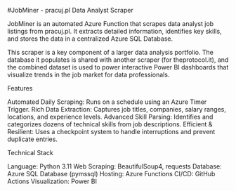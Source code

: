 #JobMiner - pracuj.pl Data Analyst Scraper

JobMiner is an automated Azure Function that scrapes data analyst job listings from pracuj.pl. It extracts detailed information, identifies key skills, and stores the data in a centralized Azure SQL Database.

This scraper is a key component of a larger data analysis portfolio. The database it populates is shared with another scraper (for theprotocol.it), and the combined dataset is used to power interactive Power BI dashboards that visualize trends in the job market for data professionals.

Features

Automated Daily Scraping: Runs on a schedule using an Azure Timer Trigger.
Rich Data Extraction: Captures job titles, companies, salary ranges, locations, and experience levels.
Advanced Skill Parsing: Identifies and categorizes dozens of technical skills from job descriptions.
Efficient & Resilient: Uses a checkpoint system to handle interruptions and prevent duplicate entries.

Technical Stack

Language: Python 3.11
Web Scraping: BeautifulSoup4, requests
Database: Azure SQL Database (pymssql)
Hosting: Azure Functions
CI/CD: GitHub Actions
Visualization: Power BI
